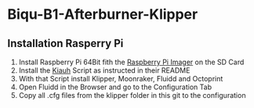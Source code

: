 # Biqu-B1-Afterburner-Klipper

## Installation Rasperry Pi
1. Install Raspberry Pi 64Bit fith the [Raspberry Pi Imager](https://www.raspberrypi.com/software/) on the SD Card
2. Install the [Kiauh](https://github.com/th33xitus/kiauh) Script as instructed in their README
3. With that Script install Klipper, Moonraker, Fluidd and Octoprint
4. Open Fluidd in the Browser and go to the Configuration Tab
5. Copy all .cfg files from the klipper folder in this git to the configuration

